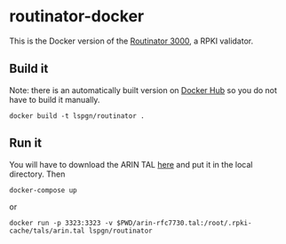 # routinator-docker

This is the Docker version of the [Routinator 3000](https://github.com/NLnetLabs/routinator), a RPKI validator.

## Build it

Note: there is an automatically built version on [Docker Hub](https://hub.docker.com/r/lspgn/routinator-docker) so you do not have to build it manually.

```
docker build -t lspgn/routinator .
```

## Run it

You will have to download the ARIN TAL [here](https://www.arin.net/resources/rpki/tal.html) and put it in the local directory.
Then

```
docker-compose up
```
or
```
docker run -p 3323:3323 -v $PWD/arin-rfc7730.tal:/root/.rpki-cache/tals/arin.tal lspgn/routinator
```
